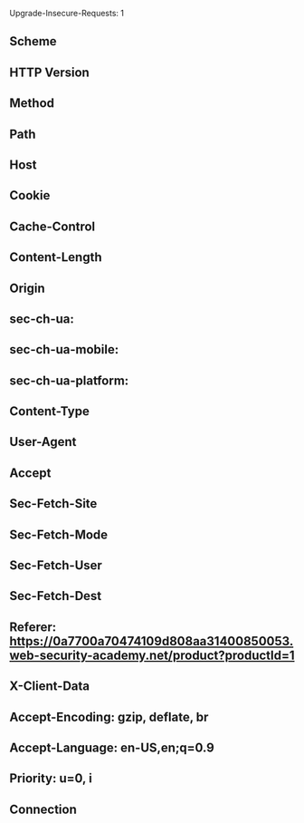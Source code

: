 Upgrade-Insecure-Requests: 1

## Scheme

## HTTP Version

## Method

## Path

## Host

## Cookie

## Cache-Control

## Content-Length

## Origin

## sec-ch-ua:

## sec-ch-ua-mobile: 

## sec-ch-ua-platform: 

## Content-Type

## User-Agent

## Accept

## Sec-Fetch-Site

## Sec-Fetch-Mode

## Sec-Fetch-User

## Sec-Fetch-Dest

## Referer: https://0a7700a70474109d808aa31400850053.web-security-academy.net/product?productId=1

## X-Client-Data

## Accept-Encoding: gzip, deflate, br

## Accept-Language: en-US,en;q=0.9

## Priority: u=0, i

## Connection
